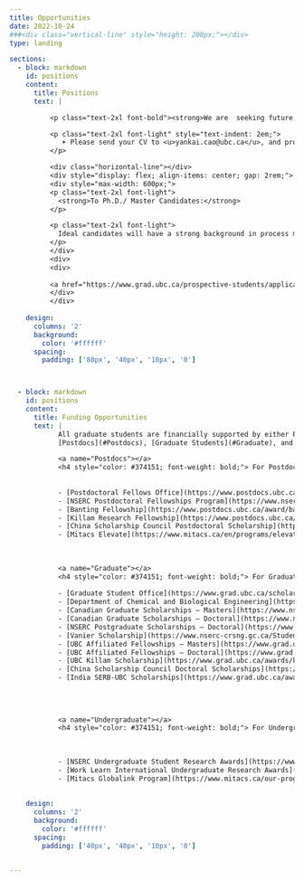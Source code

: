 ```yaml
---
title: Opportunities
date: 2022-10-24
###<div class="vertical-line" style="height: 200px;"></div>
type: landing

sections:
  - block: markdown
    id: positions
    content: 
      title: Positions
      text: |

          <p class="text-2xl font-bold"><strong>We are  seeking future postdoctoral researchers, graduate students, visiting students, and undergraduate students.</strong></p>

          <p class="text-2xl font-light" style="text-indent: 2em;">
             ➤ Please send your CV to <u>yankai.cao@ubc.ca</u>, and provide the following information: degree program and university, graduation year, GPA, class rank, English proficiency test score, desired start date, research summary, and future research plans (for postdocs). 
          </p>

          <div class="horizontal-line"></div>
          <div style="display: flex; align-items: center; gap: 2rem;">
          <div style="max-width: 600px;"> 
          <p class="text-2xl font-light"> 
            <strong>To Ph.D./ Master Candidates:</strong>
          </p>

          <p class="text-2xl font-light"> 
            Ideal candidates will have a strong background in process modeling, control, optimization, and excellent communication skills. Students with a major in Control Engineering, Chemical Engineering, Automation Engineering, Systems Engineering, Industrial Engineering, Computer Science or Applied Mathematics are preferred.
          </p>
          </div>
          <div>
          <div>
    
          <a href="https://www.grad.ubc.ca/prospective-students/application-admission" class="btn btn-outline" class="text-2xl font-light">→ Apply Now</a>
          </div>
          </div>
    
    design:
      columns: '2'
      background:
        color: '#ffffff'   
      spacing:
        padding: ['80px', '40px', '10px', '0']



  - block: markdown
    id: positions
    content: 
      title: Funding Opportunities
      text: |
            All graduate students are financially supported by either PI’s research funds or scholarships. Students holding major scholarships (e.g. NSERC) or other confirmed funding sources, are more likely to be accepted and should indicate this in their communication. Scholarship holders are also provided with an additional top-up from PI’s research funds. The following are funding opportunities for 
            [Postdocs](#Postdocs), [Graduate Students](#Graduate), and [Undergraduate Students](#Undergraduate).

            <a name="Postdocs"></a> 
            <h4 style="color: #374151; font-weight: bold;"> For Postdocs </h4>
             
            
            - [Postdoctoral Fellows Office](https://www.postdocs.ubc.ca/awards-funding)
            - [NSERC Postdoctoral Fellowships Program](https://www.nserc-crsng.gc.ca/Students-Etudiants/PD-NP/PDF-BP_eng.asp)
            - [Banting Fellowship](https://www.postdocs.ubc.ca/award/banting-postdoctoral-fellowships-program)
            - [Killam Research Fellowship](https://www.postdocs.ubc.ca/award/killam-postdoctoral-research-fellowship)
            - [China Scholarship Council Postdoctoral Scholarship](https://www.postdocs.ubc.ca/award/ubc-healthy-aging-postdoctoral-fellowship)
            - [Mitacs Elevate](https://www.mitacs.ca/en/programs/elevate/program-details)
            
             
            
            <a name="Graduate"></a>
            <h4 style="color: #374151; font-weight: bold;"> For Graduate Students </h4>
            
            - [Graduate Student Office](https://www.grad.ubc.ca/scholarships-awards-funding/award-opportunities)
            - [Department of Chemical and Biological Engineering](https://chbe.ubc.ca/graduate/awards-and-funding-opportunities/)
            - [Canadian Graduate Scholarships – Masters](https://www.nserc-crsng.gc.ca/Students-Etudiants/PG-CS/CGSM-BESCM_eng.asp)
            - [Canadian Graduate Scholarships – Doctoral](https://www.nserc-crsng.gc.ca/Students-Etudiants/PG-CS/CGSD-BESCD_eng.asp)
            - [NSERC Postgraduate Scholarships – Doctoral](https://www.nserc-crsng.gc.ca/Students-Etudiants/PG-CS/BellandPostgrad-BelletSuperieures_eng.asp)
            - [Vanier Scholarship](https://www.nserc-crsng.gc.ca/Students-Etudiants/PG-CS/VanierCGS-VanierBESC_eng.asp)
            - [UBC Affiliated Fellowships – Masters](https://www.grad.ubc.ca/awards/affiliated-fellowships-masters-program)
            - [UBC Affiliated Fellowships – Doctoral](https://www.grad.ubc.ca/awards/affiliated-fellowships-doctoral-program)
            - [UBC Killam Scholarship](https://www.grad.ubc.ca/awards/killam-doctoral-scholarships)
            - [China Scholarship Council Doctoral Scholarships](https://www.grad.ubc.ca/awards/china-scholarship-council-doctoral-scholarships)
            - [India SERB-UBC Scholarships](https://www.grad.ubc.ca/awards/serb-ubc-scholarship)
             
            
             
            
            <a name="Undergraduate"></a>
            <h4 style="color: #374151; font-weight: bold;"> For Undergraduate Students </h4>
 
             
            
            - [NSERC Undergraduate Student Research Awards](https://www.grad.ubc.ca/scholarships-awards-funding/award-opportunities)
            - [Work Learn International Undergraduate Research Awards](https://students.ubc.ca/career/ubc-experiences/work-learn-international-undergraduate-research-awards/)
            - [Mitacs Globalink Program](https://www.mitacs.ca/our-programs/globalink-graduate-fellowship/#student)
 
    
    design:
      columns: '2'
      background:
        color: '#ffffff'   
      spacing:
        padding: ['40px', '40px', '10px', '0']


---    
```


 
 

